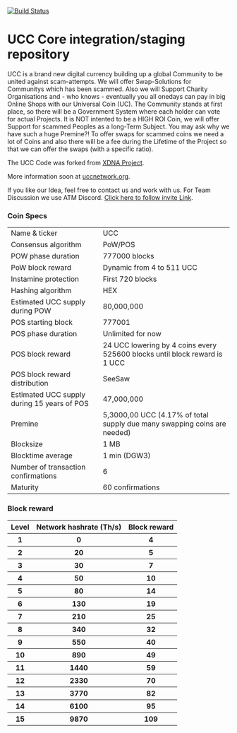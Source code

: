 [![Build Status](https://travis-ci.org/flyinghuman/ucc.svg?branch=master)](https://travis-ci.org/flyinghuman/ucc)

UCC Core integration/staging repository
=====================================

UCC is a brand new digital currency building up a global Community to be united against scam-attempts. We will offer Swap-Solutions for Communitys which has been scammed. Also we will Support Charity Organisations and - who knows - eventually you all onedays can pay in big Online Shops with our Universal Coin (UC). The Community stands at first place, so there will be a Government System where each holder can vote for actual Projects. It is NOT intented to be a HIGH ROI Coin, we will offer Support for scammed Peoples as a long-Term Subject.
You may ask why we have such a huge Premine?! To offer swaps for scammed coins we need a lot of Coins and also there will be a fee during the Lifetime of the Project so that we can offer the swaps (with a specific ratio).

The UCC Code was forked from [XDNA Project](https://xdna.io/).

More information soon at [uccnetwork.org](http://www.uccnetwork.org).

If you like our Idea, feel free to contact us and work with us. For Team Discussion we use ATM Discord. [Click here to follow invite Link](https://discord.gg/CcMaHNh).

### Coin Specs

<table>
<tr><td>Name & ticker</td><td>UCC</td></tr>
<tr><td>Consensus algorithm</td><td>PoW/POS</td></tr>
<tr><td>POW phase duration</td><td>777000 blocks</td></tr>
<tr><td>PoW block reward</td><td>Dynamic from 4 to 511 UCC</td></tr>
<tr><td>Instamine protection</td><td>First 720 blocks</td></tr>
<tr><td>Hashing algorithm</td><td>HEX</td></tr>
<tr><td>Estimated UCC supply during POW</td><td>80,000,000</td></tr>
<tr><td>POS starting block</td><td>777001</td></tr>
<tr><td>POS phase duration</td><td>Unlimited for now</td></tr>
<tr><td>POS block reward</td><td>24 UCC lowering by 4 coins every 525600 blocks until block reward is 1 UCC</td></tr>
<tr><td>POS block reward distribution</td><td>SeeSaw</td></tr>
<tr><td>Estimated UCC supply during 15 years of POS</td><td>47,000,000</td></tr>
<tr><td>Premine</td><td>5,3000,00 UCC (4.17% of total supply due many swapping coins are needed)</td></tr>
<tr><td>Blocksize</td><td>1 MB</td></tr>
<tr><td>Blocktime average</td><td>1 min (DGW3)</td></tr>
<tr><td>Number of transaction confirmations</td><td>6</td></tr>
<tr><td>Maturity</td><td>60 confirmations</td></tr>
</table>


### Block reward

<table>
<tr><th>Level</th><th>Network hashrate (Th/s)</th><th>Block reward</th></tr>
<tr><th>1</th><th>0</th><th>4</th></tr>
<tr><th>2</th><th>20</th><th>5</th></tr>
<tr><th>3</th><th>30</th><th>7</th></tr>
<tr><th>4</th><th>50</th><th>10</th></tr>
<tr><th>5</th><th>80</th><th>14</th></tr>
<tr><th>6</th><th>130</th><th>19</th></tr>
<tr><th>7</th><th>210</th><th>25</th></tr>
<tr><th>8</th><th>340</th><th>32</th></tr>
<tr><th>9</th><th>550</th><th>40</th></tr>
<tr><th>10</th><th>890</th><th>49</th></tr>
<tr><th>11</th><th>1440</th><th>59</th></tr>
<tr><th>12</th><th>2330</th><th>70</th></tr>
<tr><th>13</th><th>3770</th><th>82</th></tr>
<tr><th>14</th><th>6100</th><th>95</th></tr>
<tr><th>15</th><th>9870</th><th>109</th></tr>
</table>
